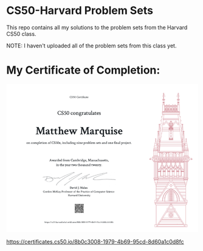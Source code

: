 # CS50-Harvard Problem Sets
This repo contains all my solutions to the problem sets from the Harvard CS50 class. 

NOTE: I haven't uploaded all of the problem sets from this class yet.

# My Certificate of Completion:
![Matthew's CS50x Certificate of Completion](https://github.com/MattMarquise/CS50-Harvard/blob/master/Certificate/certificateofcompletion.png)

https://certificates.cs50.io/8b0c3008-1979-4b69-95cd-8d60a1c0d8fc
